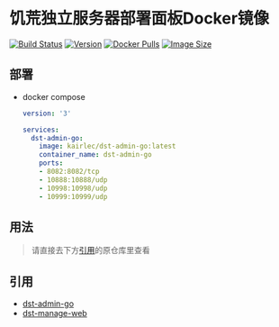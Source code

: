 # 饥荒独立服务器部署面板Docker镜像
[![Build Status](https://github.com/kairlec/dst-admin-go-docker/workflows/dst-admin-go/badge.svg)](https://github.com/kairlec/dst-admin-go-docker/actions)
[![Version](https://img.shields.io/docker/v/kairlec/dst-admin-go-docker/latest)](https://github.com/hujinbo23/dst-admin-go)
[![Docker Pulls](https://img.shields.io/docker/pulls/kairlec/dst-admin-go)](https://hub.docker.com/r/kairlec/dst-admin-go/)
[![Image Size](https://img.shields.io/docker/image-size/kairlec/dst-admin-go/latest)](https://hub.docker.com/r/kairlec/dst-admin-go/)

## 部署
- docker compose
    ```yaml
    version: '3'

    services:
      dst-admin-go:
        image: kairlec/dst-admin-go:latest
        container_name: dst-admin-go
        ports:
        - 8082:8082/tcp
        - 10888:10888/udp
        - 10998:10998/udp
        - 10999:10999/udp
    ```

## 用法
> 请直接去下方[引用](#引用)的原仓库里查看


## 引用
- [dst-admin-go](https://github.com/hujinbo23/dst-admin-go)
- [dst-manage-web](https://github.com/hujinbo23/dst-manage-web)
